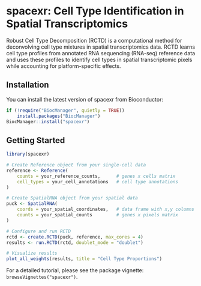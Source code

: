 # spacexr: Cell Type Identification in Spatial Transcriptomics

Robust Cell Type Decomposition (RCTD) is a computational method for deconvolving
cell type mixtures in spatial transcriptomics data. RCTD learns cell type
profiles from annotated RNA sequencing (RNA-seq) reference data and uses these
profiles to identify cell types in spatial transcriptomic pixels while
accounting for platform-specific effects.

## Installation

You can install the latest version of spacexr from Bioconductor:

```r
if (!require("BiocManager", quietly = TRUE))
    install.packages("BiocManager")
BiocManager::install("spacexr")
```

## Getting Started

```r
library(spacexr)

# Create Reference object from your single-cell data
reference <- Reference(
    counts = your_reference_counts,      # genes x cells matrix
    cell_types = your_cell_annotations   # cell type annotations
)

# Create SpatialRNA object from your spatial data
puck <- SpatialRNA(
    coords = your_spatial_coordinates,   # data frame with x,y columns
    counts = your_spatial_counts         # genes x pixels matrix
)

# Configure and run RCTD
rctd <- create.RCTD(puck, reference, max_cores = 4)
results <- run.RCTD(rctd, doublet_mode = "doublet")

# Visualize results
plot_all_weights(results, title = "Cell Type Proportions")
```

For a detailed tutorial, please see the package vignette:
`browseVignettes("spacexr")`.
